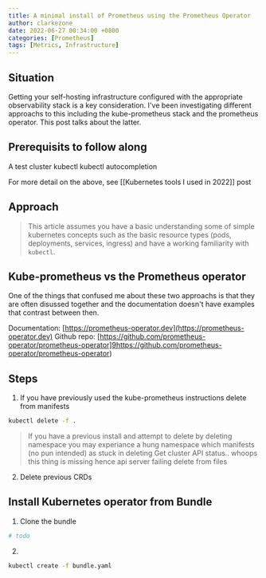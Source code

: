 ```yaml
---
title: A minimal install of Prometheus using the Prometheus Operator
author: clarkezone
date: 2022-06-27 00:34:00 +0800
categories: [Prometheus]
tags: [Metrics, Infrastructure]
---
```

## Situation
Getting your self-hosting infrastructure configured with the appropriate observability stack is a key consideration.  I've been investigating different approachs to this including the kube-prometheus stack and the prometheus operator.  This post talks about the latter.

## Prerequisits to follow along
A test cluster
kubectl
kubectl autocompletion

For more detail on the above, see [[Kubernetes tools I used in 2022]] post

## Approach
> This article assumes you have a basic understanding some of simple kubernetes concepts 
> such as the basic resource types (pods, deployments, services, ingress) and have a 
> working familiarity with `kubectl`.

## Kube-prometheus vs the Prometheus operator
One of the things that confused me about these two approachs is that they are often disussed together and the documentation doesn't have examples that contrast between then.

Documentation: [https://prometheus-operator.dev](https://prometheus-operator.dev)
Github repo: [https://github.com/prometheus-operator/prometheus-operator]9https://github.com/prometheus-operator/prometheus-operator)


## Steps
1. If you have previously used the kube-prometheus instructions delete from manifests
```bash
kubectl delete -f .
``` 
> If you have a previous install and attempt to delete by deleting namespace you may experiance a hung namespace
> which manifests (no pun intended) as stuck in deleting
> Get cluster API status.. whoops this thing is missing hence api server failing
> delete from files
2. Delete previous CRDs

## Install Kubernetes operator from Bundle
1. Clone the bundle
```bash
# todo 
```
2. 

```bash
kubectl create -f bundle.yaml
```

